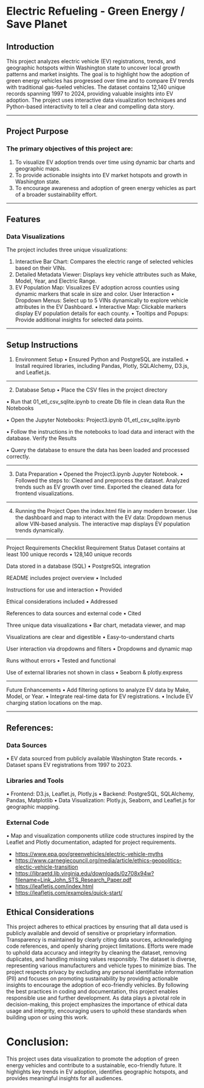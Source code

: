 # Electric Refueling - Green Energy / Save Planet
## Introduction
This project analyzes electric vehicle (EV) registrations, trends, and geographic hotspots within Washington state to uncover local growth patterns and market insights. The goal is to highlight how the adoption of green energy vehicles has progressed over time and to compare EV trends with traditional gas-fueled vehicles.
The dataset contains 12,140 unique records spanning 1997 to 2024, providing valuable insights into EV adoption. The project uses interactive data visualization techniques and Python-based interactivity to tell a clear and compelling data story.
________________________________________
## Project Purpose
### The primary objectives of this project are:
1.	To visualize EV adoption trends over time using dynamic bar charts and geographic maps.
2.	To provide actionable insights into EV market hotspots and growth in Washington state.
3.	To encourage awareness and adoption of green energy vehicles as part of a broader sustainability effort.
________________________________________
## Features
### Data Visualizations
The project includes three unique visualizations:
1.	Interactive Bar Chart:
Compares the electric range of selected vehicles based on their VINs.
2.	Detailed Metadata Viewer:
Displays key vehicle attributes such as Make, Model, Year, and Electric Range.
3.	EV Population Map:
Visualizes EV adoption across counties using dynamic markers that scale in size and color.
User Interaction
•	Dropdown Menus:
Select up to 5 VINs dynamically to explore vehicle attributes in the EV Dashboard.
•	Interactive Map:
Clickable markers display EV population details for each county.
•	Tooltips and Popups:
Provide additional insights for selected data points.
________________________________________
## Setup Instructions
1. Environment Setup
•	Ensured Python and PostgreSQL are installed.
•	Install required libraries, including Pandas, Plotly, SQLAlchemy, D3.js, and Leaflet.js.
________________________________________
2. Database Setup
•	Place the CSV files in the project directory

•	Run that 01_etl_csv_sqlite.ipynb to create Db file in clean data
Run the Notebooks

•	Open the Jupyter Notebooks:
Project3.ipynb
01_etl_csv_sqlite.ipynb

•	Follow the instructions in the notebooks to load data and interact with the database.
 Verify the Results
 
•	Query the database to ensure the data has been loaded and processed correctly.
_______________________________________
3. Data Preparation
•	Opened the Project3.ipynb Jupyter Notebook.
•	Followed the steps to:
Cleaned and preprocess the dataset.
Analyzed trends such as EV growth over time.
Exported the cleaned data for frontend visualizations.
________________________________________
4. Running the Project
Open the index.html file in any modern browser.
Use the dashboard and map to interact with the EV data:
Dropdown menus allow VIN-based analysis.
The interactive map displays EV population trends dynamically.
________________________________________
Project Requirements Checklist
Requirement	Status
Dataset contains at least 100 unique records 	• 128,140 unique records

Data stored in a database (SQL)	•	PostgreSQL integration

README includes project overview	•	Included

Instructions for use and interaction	•	Provided

Ethical considerations included	•	Addressed

References to data sources and external code	•	Cited

Three unique data visualizations	•	Bar chart, metadata viewer, and map

Visualizations are clear and digestible	•	Easy-to-understand charts

User interaction via dropdowns and filters	•	Dropdowns and dynamic map

Runs without errors	•	Tested and functional

Use of external libraries not shown in class	•	Seaborn & plotly.express
________________________________________
Future Enhancements
•	Add filtering options to analyze EV data by Make, Model, or Year.
•	Integrate real-time data for EV registrations.
•	Include EV charging station locations on the map.
________________________________________
## References:
### Data Sources
•	EV data sourced from publicly available Washington State records.
•	Dataset spans EV registrations from 1997 to 2023.
### Libraries and Tools
•	Frontend: D3.js, Leaflet.js, Plotly.js
•	Backend: PostgreSQL, SQLAlchemy, Pandas, Matplotlib
•	Data Visualization: Plotly.js, Seaborn, and Leaflet.js for geographic mapping.
### External Code
•	Map and visualization components utilize code structures inspired by the Leaflet and Plotly documentation, adapted for project requirements.

- https://www.epa.gov/greenvehicles/electric-vehicle-myths
- https://www.carnegiecouncil.org/media/article/ethics-geopolitics-electic-vehicle-transition
- https://libraetd.lib.virginia.edu/downloads/0z708x94w?filename=Link_John_STS_Research_Paper.pdf
- https://leafletjs.com/index.html
- https://leafletjs.com/examples/quick-start/

## Ethical Considerations
This project adheres to ethical practices by ensuring that all data used is publicly available and devoid of sensitive or proprietary information. Transparency is maintained by clearly citing 
data sources, acknowledging code references, and openly sharing project limitations. Efforts were made to uphold data accuracy and integrity by cleaning the dataset, removing duplicates, and handling missing values responsibly. The dataset is diverse, representing various manufacturers and vehicle types to minimize bias.
The project respects privacy by excluding any personal identifiable information (PII) and focuses on promoting sustainability by providing actionable insights to encourage the adoption of eco-friendly vehicles. By following the best practices in coding and documentation, this project enables responsible use and further development. As data plays a pivotal role in decision-making, this project emphasizes the importance of ethical data usage and integrity, encouraging users to uphold these standards when building upon or using this work.
# Conclusion:
This project uses data visualization to promote the adoption of green energy vehicles and contribute to a sustainable, eco-friendly future. It highlights key trends in EV adoption, identifies geographic hotspots, and provides meaningful insights for all audiences.

